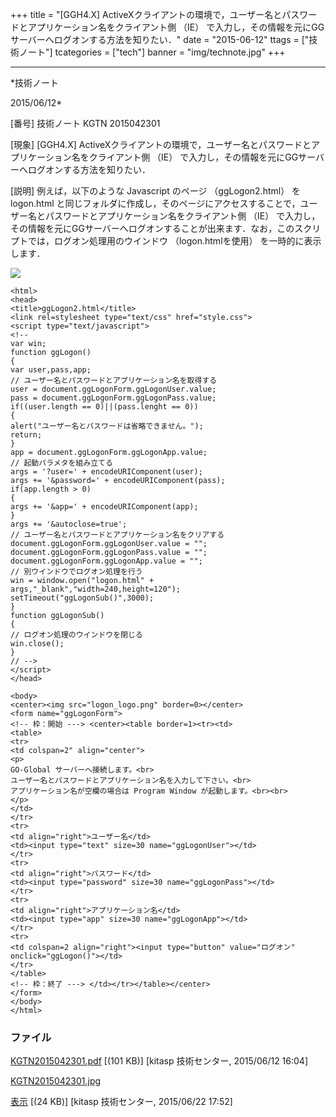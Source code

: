 ﻿+++
title = "[GGH4.X] ActiveXクライアントの環境で，ユーザー名とパスワードとアプリケーション名をクライアント側 （IE） で入力し，その情報を元にGGサーバーへログオンする方法を知りたい．"
date = "2015-06-12"
ttags = ["技術ノート"]
tcategories = ["tech"]
banner = "img/technote.jpg"
+++

-----------------------------------------------------------------------------------------------------------------------------

*技術ノート

2015/06/12*


[番号]
技術ノート KGTN 2015042301

[現象]
[GGH4.X]
ActiveXクライアントの環境で，ユーザー名とパスワードとアプリケーション名をクライアント側
（IE） で入力し，その情報を元にGGサーバーへログオンする方法を知りたい．

[説明]
例えば，以下のような Javascript のページ （ggLogon2.html） を logon.html
と同じフォルダに作成し，そのページにアクセスすることで，ユーザー名とパスワードとアプリケーション名をクライアント側
（IE）
で入力し，その情報を元にGGサーバーへログオンすることが出来ます．なお，このスクリプトでは，ログオン処理用のウインドウ
（logon.htmlを使用） を一時的に表示します．

![](http://techreport.kitasp.net/attachments/download/2046/KGTN2015042301.jpg)

    <html>
    <head>
    <title>ggLogon2.html</title>
    <link rel=stylesheet type="text/css" href="style.css">
    <script type="text/javascript">
    <!--
    var win;
    function ggLogon()
    {
    var user,pass,app;
    // ユーザー名とパスワードとアプリケーション名を取得する
    user = document.ggLogonForm.ggLogonUser.value;
    pass = document.ggLogonForm.ggLogonPass.value;
    if((user.length == 0)||(pass.lenght == 0))
    {
    alert("ユーザー名とパスワードは省略できません。");
    return;
    }
    app = document.ggLogonForm.ggLogonApp.value;
    // 起動パラメタを組み立てる
    args = '?user=' + encodeURIComponent(user);
    args += '&password=' + encodeURIComponent(pass);
    if(app.length > 0)
    {
    args += '&app=' + encodeURIComponent(app);
    }
    args += '&autoclose=true';
    // ユーザー名とパスワードとアプリケーション名をクリアする
    document.ggLogonForm.ggLogonUser.value = "";
    document.ggLogonForm.ggLogonPass.value = "";
    document.ggLogonForm.ggLogonApp.value = "";
    // 別ウインドウでログオン処理を行う
    win = window.open("logon.html" + args,"_blank","width=240,height=120");
    setTimeout("ggLogonSub()",3000);
    }
    function ggLogonSub()
    {
    // ログオン処理のウインドウを閉じる
    win.close();
    }
    // -->
    </script>
    </head>

    <body>
    <center><img src="logon_logo.png" border=0></center>
    <form name="ggLogonForm">
    <!-- 枠：開始 ---> <center><table border=1><tr><td>
    <table>
    <tr>
    <td colspan=2" align="center">
    <p>
    GO-Global サーバーへ接続します。<br>
    ユーザー名とパスワードとアプリケーション名を入力して下さい。<br>
    アプリケーション名が空欄の場合は Program Window が起動します。<br><br>
    </p>
    </td>
    </tr>
    <tr>
    <td align="right">ユーザー名</td>
    <td><input type="text" size=30 name="ggLogonUser"></td>
    </tr>
    <tr>
    <td align="right">パスワード</td>
    <td><input type="password" size=30 name="ggLogonPass"></td>
    </tr>
    <tr>
    <td align="right">アプリケーション名</td>
    <td><input type="app" size=30 name="ggLogonApp"></td>
    </tr>
    <tr>
    <td colspan=2 align="right"><input type="button" value="ログオン" 
    onclick="ggLogon()"></td>
    </tr>
    </table>
    <!-- 枠：終了 ---> </td></tr></table></center>
    </form>
    </body>
    </html>


### ファイル

 
 


[KGTN2015042301.pdf](http://techreport.kitasp.net/attachments/download/1901/KGTN2015042301.pdf)
 [(101 KB)] [kitasp 技術センター, 2015/06/12
16:04]

[KGTN2015042301.jpg](http://techreport.kitasp.net/attachments/download/2046/KGTN2015042301.jpg)

[表示](http://techreport.kitasp.net/attachments/2046/KGTN2015042301.jpg "表示")
 [(24 KB)] [kitasp 技術センター, 2015/06/22
17:52]


 


 

